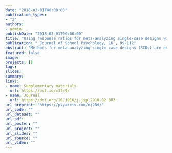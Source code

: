 ```yaml
---
date: "2018-02-01T00:00:00"
publication_types:
- "2"
authors:
- admin
publishDate: "2018-02-01T00:00:00"
title: "Using response ratios for meta-analyzing single-case designs with behavioral outcomes"
publication: "_Journal of School Psychology, 16_, 99-112"
abstract: "Methods for meta-analyzing single-case designs (SCDs) are needed to inform evidence-based practice in clinical and school settings and to draw broader and more defensible generalizations in areas where SCDs comprise a large part of the research base. The most widely used outcomes in single-case research are measures of behavior collected using systematic direct observation, which typically take the form of rates or proportions. For studies that use such measures, one simple and intuitive way to quantify effect sizes is in terms of proportionate change from baseline, using an effect size known as the log response ratio. This paper describes methods for estimating log response ratios and combining the estimates using meta-analysis. The methods are based on a simple model for comparing two phases, where the level of the outcome is stable within each phase and the repeated outcome measurements are independent. Although auto-correlation will lead to biased estimates of the sampling variance of the effect size, meta-analysis of response ratios can be conducted with robust variance estimation procedures that remain valid even when sampling variance estimates are biased. The methods are demonstrated using data from a recent meta-analysis on group contingency interventions for student problem behavior."
featured: false
image: 
projects: []
tags: 
slides: 
summary: 
links:
- name: Supplementary materials
  url: https://osf.io/c3fe9/
- name: Journal
  url: https://doi.org/10.1016/j.jsp.2018.02.003
url_preprint: "https://psyarxiv.com/nj28d/"
url_code: ""
url_dataset: ""
url_pdf: 
url_poster: ""
url_project: ""
url_slides: ""
url_source: ""
url_video: ""
---
```


